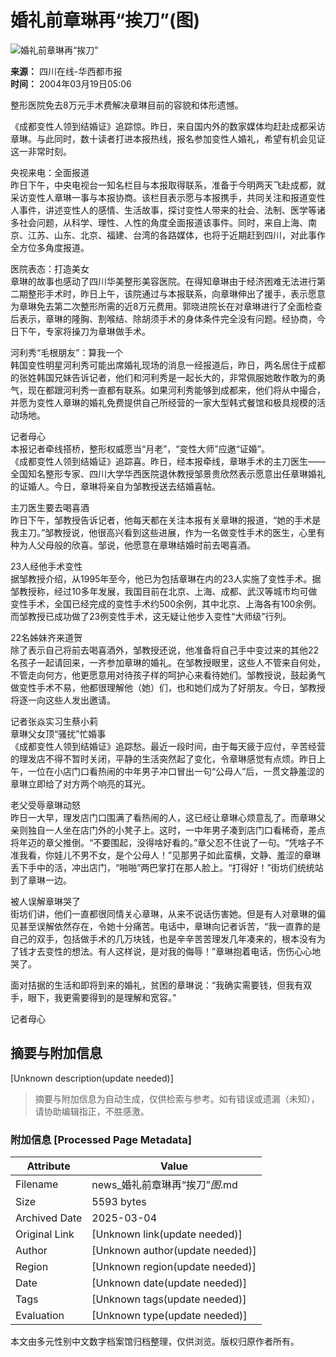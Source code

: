 # 婚礼前章琳再“挨刀”(图)

![婚礼前章琳再“挨刀”](http://image2.sina.com.cn/dy/c/2004-03-19/1079644314_gFaG5Q.jpg)

**来源：** 四川在线-华西都市报  
**时间：** 2004年03月19日05:06  

整形医院免去8万元手术费解决章琳目前的容貌和体形遗憾。

《成都变性人领到结婚证》追踪惊。昨日，来自国内外的数家媒体均赶赴成都采访章琳。与此同时，数十读者打进本报热线，报名参加变性人婚礼，希望有机会见证这一非常时刻。

央视来电：全面报道  
昨日下午，中央电视台一知名栏目与本报取得联系，准备于今明两天飞赴成都，就采访变性人章琳一事与本报协商。该栏目表示愿与本报携手，共同关注和报道变性人事件，讲述变性人的感情、生活故事，探讨变性人带来的社会、法制、医学等诸多社会问题，从科学、理性、人性的角度全面报道该事件。同时，来自上海、南京、江苏、山东、北京、福建、台湾的各路媒体，也将于近期赶到四川，对此事作全方位多角度报道。

医院表态：打造美女  
章琳的故事也感动了四川华美整形美容医院。在得知章琳由于经济困难无法进行第二期整形手术时，昨日上午，该院通过与本报联系，向章琳伸出了援手，表示愿意为章琳免去第二次整形所需的近8万元费用。郭晓进院长在对章琳进行了全面检查后表示，章琳的隆胸、割喉结、除胡须手术的身体条件完全没有问题。经协商，今日下午，专家将操刀为章琳做手术。

河利秀“毛根朋友”：算我一个  
韩国变性明星河利秀可能出席婚礼现场的消息一经报道后，昨日，两名居住于成都的张姓韩国兄妹告诉记者，他们和河利秀是一起长大的，非常佩服她敢作敢为的勇气，现在都跟河利秀一直都有联系。如果河利秀能够到成都来，他们将从中撮合，并愿为变性人章琳的婚礼免费提供自己所经营的一家大型韩式餐馆和极具规模的活动场地。

记者母心  
本报记者牵线搭桥，整形权威愿当“月老”，“变性大师”应邀“证婚”。  
《成都变性人领到结婚证》追踪喜。昨日，经本报牵线，章琳手术的主刀医生——全国知名整形专家、四川大学华西医院退休教授邹景贵欣然表示愿意出任章琳婚礼的证婚人。今日，章琳将亲自为邹教授送去结婚喜帖。

主刀医生要去喝喜酒  
昨日下午，邹教授告诉记者，他每天都在关注本报有关章琳的报道，“她的手术是我主刀。”邹教授说，他很高兴看到这些进展，作为一名做变性手术的医生，心里有种为人父母般的欣喜。邹说，他愿意在章琳结婚时前去喝喜酒。

23人经他手术变性  
据邹教授介绍，从1995年至今，他已为包括章琳在内的23人实施了变性手术。据邹教授称，经过10多年发展，我国目前在北京、上海、成都、武汉等城市均可做变性手术，全国已经完成的变性手术约500余例，其中北京、上海各有100余例。而邹教授已成功做了23例变性手术，这无疑让他步入变性“大师级”行列。

22名姊妹齐来道贺  
除了表示自己将前去喝喜酒外，邹教授还说，他准备将自己手中变过来的其他22名孩子一起请回来，一齐参加章琳的婚礼。在邹教授眼里，这些人不管来自何处，不管走向何方，他更愿意用对待孩子样的呵护心来看待她们。邹教授说，鼓起勇气做变性手术不易，他都很理解他（她）们，也和她们成为了好朋友。今日，邹教授将逐一向这些人发出邀请。

记者张焱实习生蔡小莉  
章琳父女顶“骚扰”忙婚事  
《成都变性人领到结婚证》追踪愁。最近一段时间，由于每天疲于应付，辛苦经营的理发店不得不暂时关闭，平静的生活突然起了变化，令章琳感觉有点烦。昨日上午，一位在小店门口看热闹的中年男子冲口冒出一句“公母人”后，一贯文静羞涩的章琳立即给了对方两个响亮的耳光。

老父受辱章琳动怒  
昨日一大早，理发店门口围满了看热闹的人，这已经让章琳心烦意乱了。而章琳父亲则独自一人坐在店门外的小凳子上。这时，一中年男子凑到店门口看稀奇，差点将年迈的章父推倒。“不要围起，没得啥好看的。”章父忍不住说了一句。“凭啥子不准我看，你娃儿不男不女，是个公母人！”见那男子如此蛮横，文静、羞涩的章琳丢下手中的活，冲出店门，“啪啪”两巴掌打在那人脸上。“打得好！”街坊们统统站到了章琳一边。

被人误解章琳哭了  
街坊们讲，他们一直都很同情关心章琳，从来不说话伤害她。但是有人对章琳的偏见甚至误解依然存在，令她十分痛苦。电话中，章琳向记者诉苦，“我一直靠的是自己的双手，包括做手术的几万块钱，也是辛辛苦苦理发几年凑来的，根本没有为了钱才去变性的想法。有人这样说，是对我的侮辱！”章琳抱着电话，伤伤心心地哭了。

面对拮据的生活和即将到来的婚礼，贫困的章琳说：“我确实需要钱，但我有双手，眼下，我更需要得到的是理解和宽容。”

记者母心
<!-- tcd_original_link http://news.sina.com.cn/c/2004-03-19/05062084395s.shtml -->


## 摘要与附加信息

<!-- tcd_abstract -->
[Unknown description(update needed)]
<!-- tcd_abstract_end -->

> 摘要与附加信息为自动生成，仅供检索与参考。如有错误或遗漏（未知），请协助编辑指正，不胜感激。

### 附加信息 [Processed Page Metadata]

| Attribute       | Value                                  |
|-----------------|----------------------------------------|
| Filename        | news_婚礼前章琳再“挨刀”_图_.md                             |
| Size            | 5593 bytes                           |
| Archived Date   | 2025-03-04                             |
| Original Link   | [Unknown link(update needed)]                       |
| Author          | [Unknown author(update needed)]                               |
| Region          | [Unknown region(update needed)]                               |
| Date            | [Unknown date(update needed)]                                 |
| Tags            | [Unknown tags(update needed)]                                 |
| Evaluation            | [Unknown type(update needed)]                                 |
<!-- tcd_table_end -->

本文由多元性别中文数字档案馆归档整理，仅供浏览。版权归原作者所有。
